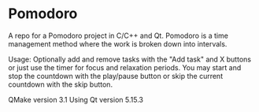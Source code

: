# Pomodoro
A repo for a Pomodoro project in C/C++ and Qt.
Pomodoro is a time management method 
where the work is broken down into intervals.

Usage: Optionally add and remove tasks with the "Add task" and X buttons
or just use the timer for focus and relaxation periods.
You may start and stop the countdown with the play/pause button 
or skip the current countdown with the skip button.

QMake version 3.1
Using Qt version 5.15.3
